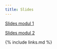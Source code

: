 ```yaml
---
title: Slides
---
```



[Slides modul 1](https://raw.githubusercontent.com/KUBDatalab/R-PUFF/main/files/Modul_1_R_kursus.pptx)


[Slides modul 2](https://raw.githubusercontent.com/KUBDatalab/R-PUFF/main/files/Modul_2_Lineære_modeller.pptx)

{% include links.md %}
